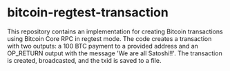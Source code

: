 # bitcoin-regtest-transaction
This repository contains an implementation for creating Bitcoin transactions using Bitcoin Core RPC in regtest mode. The code creates a transaction with two outputs: a 100 BTC payment to a provided address and an OP_RETURN output with the message 'We are all Satoshi!!'. The transaction is created, broadcasted, and the txid is saved to a file.
